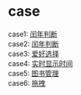 # case
case1:
<a href="https://mumulee-world.github.io/case/leapYear">闰年判断</a>  
case2:
<a href="https://mumulee-world.github.io/case/multiplicationTable">闰年判断</a>  
case3:
<a href="https://mumulee-world.github.io/case/selectTheHobby">爱好选择</a>   
case4:
<a href="https://mumulee-world.github.io/case/dynamicTime">实时显示时间 </a>  
case5:
<a href="https://mumulee-world.github.io/case/bookmanage">图书管理</a>  
case6:
<a href="https://mumulee-world.github.io/case/dragAndDrop">拖拽</a>  
  
